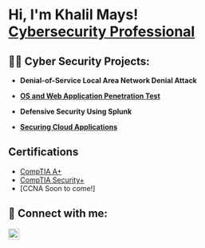 <h1>Hi, I'm Khalil Mays! <br/><a href="https://www.linkedin.com/in/khalil-mays">Cybersecurity Professional</a></h1>

<h2>👨‍💻 Cyber Security Projects:</h2>

- <b>Denial-of-Service Local Area Network Denial Attack</b>

- <b>[OS and Web Application Penetration Test](https://github.com/khalilmays/OSWebApplicnationPenetrationTest)</b>

- <b>Defensive Security Using Splunk</b>


- <b>[Securing Cloud Applications](https://github.com/khalilmays/AzureCloudWebApp.git)</b>

<h2>Certifications</h2>

- [CompTIA A+](https://www.credly.com/badges/76615069-0aef-4cc7-8440-c645367d32fa/public_url)
- [CompTIA Security+](https://www.credly.com/badges/68a3e22d-727d-441d-a4ff-82894efe5265/public_url)
- [CCNA Soon to come!]
<h2> 🤳 Connect with me:</h2>


[<img align="left" alt="kmays | LinkedIn" width="22px" src="https://cdn.jsdelivr.net/npm/simple-icons@v3/icons/linkedin.svg" />][linkedin]


[linkedin]: https://www.linkedin.com/in/khalil-mays

<!--
**joshmadakor1/joshmadakor1** is a ✨ _special_ ✨ repository because its `README.md` (this file) appears on your GitHub profile.

Here are some ideas to get you started:

- 🔭 I’m currently working on ...
- 🌱 I’m currently learning ...
- 👯 I’m looking to collaborate on ...
- 🤔 I’m looking for help with ...
- 💬 Ask me about ...
- 📫 How to reach me: ...
- 😄 Pronouns: ...
- ⚡ Fun fact: ...
